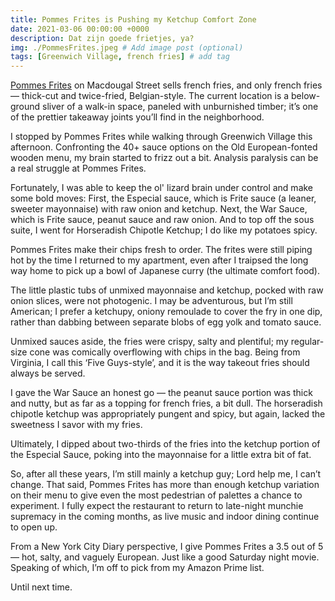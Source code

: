 ```yaml
---
title: Pommes Frites is Pushing my Ketchup Comfort Zone
date: 2021-03-06 00:00:00 +0000
description: Dat zijn goede frietjes, ya?
img: ./PommesFrites.jpeg # Add image post (optional)
tags: [Greenwich Village, french fries] # add tag
---
```

<a href='https://www.pommesfritesnyc.com/' target='blank'>Pommes Frites</a> on Macdougal Street sells french fries, and only french fries — thick-cut and twice-fried, Belgian-style. The current location is a below-ground sliver of a walk-in space, paneled with unburnished timber; it’s one of the prettier takeaway joints you’ll find in the neighborhood.

I stopped by Pommes Frites while walking through Greenwich Village this afternoon. Confronting the 40+ sauce options on the Old European-fonted wooden menu, my brain started to frizz out a bit. Analysis paralysis can be a real struggle at Pommes Frites.

Fortunately, I was able to keep the ol' lizard brain under control and make some bold moves: First, the Especial sauce, which is Frite sauce (a leaner, sweeter mayonnaise) with raw onion and ketchup. Next, the War Sauce, which is Frite sauce, peanut sauce and raw onion. And to top off the sous suite, I went for Horseradish Chipotle Ketchup; I do like my potatoes spicy.

Pommes Frites make their chips fresh to order. The frites were still piping hot by the time I returned to my apartment, even after I traipsed the long way home to pick up a bowl of Japanese curry (the ultimate comfort food).

The little plastic tubs of unmixed mayonnaise and ketchup, pocked with raw onion slices, were not photogenic. I may be adventurous, but I’m still American; I prefer a ketchupy, oniony remoulade to cover the fry in one dip, rather than dabbing between separate blobs of egg yolk and tomato sauce.

Unmixed sauces aside, the fries were crispy, salty and plentiful; my regular-size cone was comically overflowing with chips in the bag. Being from Virginia, I call this ‘Five Guys-style’, and it is the way takeout fries should always be served.

I gave the War Sauce an honest go — the peanut sauce portion was thick and nutty, but as far as a topping for french fries, a bit dull. The horseradish chipotle ketchup was appropriately pungent and spicy, but again, lacked the sweetness I savor with my fries.

Ultimately, I dipped about two-thirds of the fries into the ketchup portion of the Especial Sauce, poking into the mayonnaise for a little extra bit of fat.

So, after all these years, I’m still mainly a ketchup guy; Lord help me, I can’t change. That said, Pommes Frites has more than enough ketchup variation on their menu to give even the most pedestrian of palettes a chance to experiment. I fully expect the restaurant to return to late-night munchie supremacy in the coming months, as live music and indoor dining continue to open up.

From a New York City Diary perspective, I give Pommes Frites a 3.5 out of 5 — hot, salty, and vaguely European. Just like a good Saturday night movie. Speaking of which, I’m off to pick from my Amazon Prime list.

Until next time.